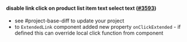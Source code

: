 #### disable link click on product list item text select text ([#3593](https://github.com/shopsys/shopsys/pull/3593))

- see #project-base-diff to update your project
- to `ExtendedLink` component added new property `onClickExtended` - if defined this can override local click function from component
